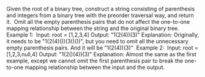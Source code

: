 Given the root of a binary tree, construct a string consisting of parenthesis and integers from a binary tree with the preorder traversal way, and return it.
​
Omit all the empty parenthesis pairs that do not affect the one-to-one mapping relationship between the string and the original binary tree.
​
​
Example 1:
​
Input: root = [1,2,3,4]
Output: "1(2(4))(3)"
Explanation: Originally, it needs to be "1(2(4)())(3()())", but you need to omit all the unnecessary empty parenthesis pairs. And it will be "1(2(4))(3)"
​
Example 2:
​
Input: root = [1,2,3,null,4]
Output: "1(2()(4))(3)"
Explanation: Almost the same as the first example, except we cannot omit the first parenthesis pair to break the one-to-one mapping relationship between the input and the output.
​